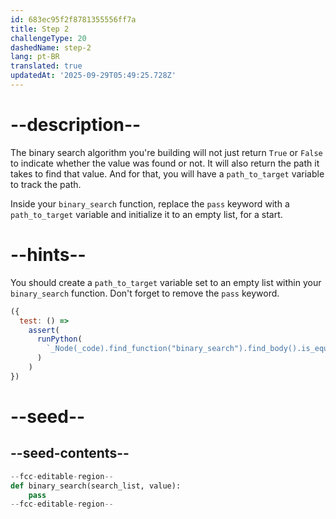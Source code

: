 ```yaml
---
id: 683ec95f2f8781355556ff7a
title: Step 2
challengeType: 20
dashedName: step-2
lang: pt-BR
translated: true
updatedAt: '2025-09-29T05:49:25.728Z'
---
```


# --description--

The binary search algorithm you're building will not just return `True` or `False` to indicate whether the value was found or not. It will also return the path it takes to find that value. And for that, you will have a `path_to_target` variable to track the path.

Inside your `binary_search` function, replace the `pass` keyword with a `path_to_target` variable and initialize it to an empty list, for a start.

# --hints--

You should create a `path_to_target` variable set to an empty list within your `binary_search` function. Don't forget to remove the `pass` keyword.

```js
({ 
  test: () =>
    assert(
      runPython(
        `_Node(_code).find_function("binary_search").find_body().is_equivalent("path_to_target = []") and not _Node(_code).find_function("binary_search").has_pass()`
      )
    ) 
})
```

# --seed--

## --seed-contents--

```py
--fcc-editable-region--
def binary_search(search_list, value):
    pass
--fcc-editable-region--
```
